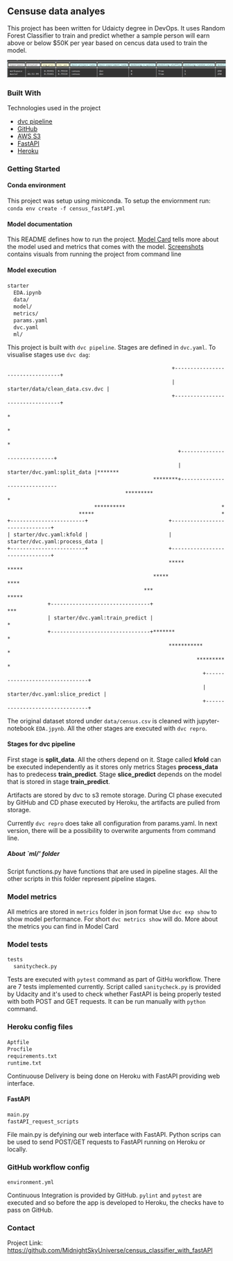 ## Censuse data analyes 

This project has been written for Udaicty degree in DevOps.
It uses Random Forest Classifier to train and predict whether a sample person
will earn above or below  $50K per year based on cencus data used to train the model.

![model experiment with metrics](/screenshots/dvc_exp_show.png)

### Built With
Technologies used in the project
* [dvc pipeline](https://dvc.org/doc/start/data-pipelines)
* [GitHub](github.com) 
* [AWS S3](https://aws.amazon.com/s3/)
* [FastAPI](https://fastapi.tiangolo.com/) 
* [Heroku](https://heroku.com/)


### Getting Started

#### Conda environment
This project was setup using miniconda. To setup the enviornment run:
`conda env create -f census_fastAPI.yml`

#### Model documentation
This README defines how to run the project. [Model Card](model_card.md) tells more about 
the model used and metrics that comes with the model.
[Screenshots](/screenshots/) contains visuals from running the project from command line


#### Model execution
```
starter
  EDA.ipynb
  data/
  model/
  metrics/
  params.yaml
  dvc.yaml
  ml/
```
This project is built with `dvc pipeline`. Stages are defined in `dvc.yaml`. 
To visualise stages use `dvc dag`:
```
                                                     +---------------------------------+
                                                     | starter/data/clean_data.csv.dvc |
                                                     +---------------------------------+
                                                                       *
                                                                       *
                                                                       *
                                                       +-----------------------------+
                                                       | starter/dvc.yaml:split_data |*******
                                               ********+------------------------------
                                      *********                       *                                    
                            **********                               *                                      
                       *****                                         *                                     
+------------------------+                          +-------------------------------+                     
| starter/dvc.yaml:kfold |                          | starter/dvc.yaml:process_data |                    
+------------------------+                          +-------------------------------+                   
                                                    *****                         *****                
                                               *****                                   ****           
                                            ***                                            *****   
             +--------------------------------+                                        *** 
             | starter/dvc.yaml:train_predict |                                          *
             +--------------------------------+*******                                   *
                                                    ***********                        *
                                                             *********               * 
                                                               +--------------------------------+
                                                               | starter/dvc.yaml:slice_predict |
                                                               +--------------------------------+

```
The original dataset stored under `data/census.csv` is cleaned with jupyter-notebook `EDA.jpynb`.
All the other stages are executed with `dvc repro`.

#### Stages for dvc pipeline
First stage is **split_data**. All the others depend on it.
Stage called **kfold** can be executed independently as it stores only metrics
Stages **process_data** has to predecess **train_predict**. 
Stage **slice_predict** depends on the model that is stored in stage **train_predict**.

Artifacts are stored by dvc to s3 remote storage. During CI phase executed by GitHub 
and CD phase executed by Heroku, the artifacts are pulled from storage.

Currently `dvc repro` does take all configuration from params.yaml.
In next version, there will be a possibility to overwrite arguments from command line.

##### About `ml/' folder
Script functions.py have functions that are used in pipeline stages.
All the other scripts in this folder represent pipeline stages.


### Model metrics
All metrics are stored in `metrics` folder in json format
Use `dvc exp show` to show model performance. For short `dvc metrics show` will do.
More about the metrics you can find in Model Card

### Model tests
```
tests
  sanitycheck.py
```
Tests are executed with `pytest` command as part of GitHu workflow. 
There are 7 tests implemented currently.
Script called `sanitycheck.py` is provided by Udacity and it's used to check
whether FastAPI is being properly tested with both POST and GET requests.
It can be run manually with `python` command.

### Heroku config files
```
Aptfile
Procfile
requirements.txt
runtime.txt
```
Continuouse Delivery is being done on Heroku with FastAPI providing web interface.

#### FastAPI
```
main.py
fastAPI_request_scripts
```
File main.py is defyining our web interface with FastAPI. Python scrips can be used to send
POST/GET requests to FastAPI running on Heroku or locally.


### GitHub workflow config
```
environment.yml
```
Continuous Integration is provided by GitHub.
`pylint` and `pytest` are executed and so before the app is developed to Heroku,
the checks have to pass on GitHub.


### Contact
Project Link: https://github.com/MidnightSkyUniverse/census_classifier_with_fastAPI



